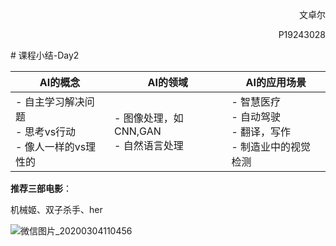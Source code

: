<p align="right">文卓尔</p>
<p align="right">P19243028</p>
# 课程小结-Day2



| AI的概念                                                     | AI的领域                                 | AI的应用场景                                                 |
| ------------------------------------------------------------ | ---------------------------------------- | ------------------------------------------------------------ |
| - 自主学习解决问题<br/>- 思考vs行动<br/>- 像人一样的vs理性的 | - 图像处理，如CNN,GAN<br/>- 自然语言处理 | - 智慧医疗<br/>- 自动驾驶<br/>- 翻译，写作<br/>- 制造业中的视觉检测 |

**推荐三部电影**：

机械姬、双子杀手、her



![微信图片_20200304110456](C:\Users\user\Desktop\微信图片_20200304110456.png)